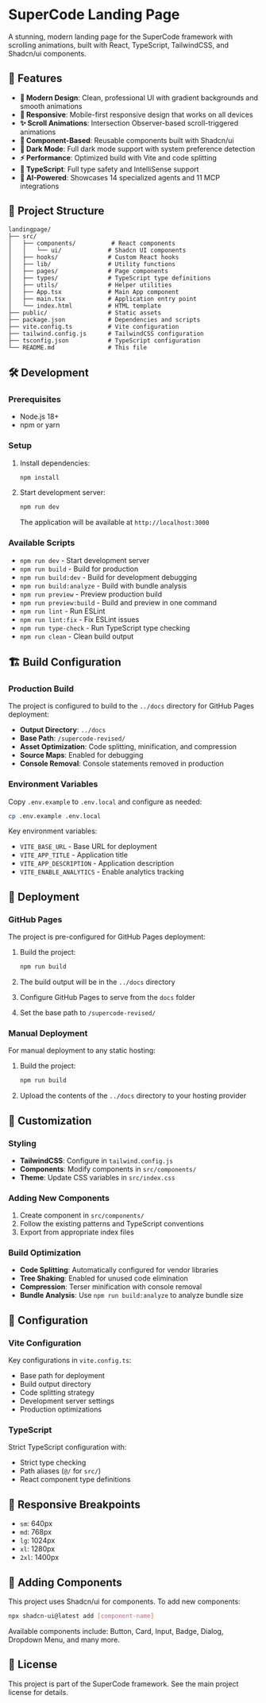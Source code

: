 # SuperCode Landing Page

A stunning, modern landing page for the SuperCode framework with scrolling animations, built with React, TypeScript, TailwindCSS, and Shadcn/ui components.

## 🚀 Features

- **🎨 Modern Design**: Clean, professional UI with gradient backgrounds and smooth animations
- **📱 Responsive**: Mobile-first responsive design that works on all devices  
- **✨ Scroll Animations**: Intersection Observer-based scroll-triggered animations
- **🎯 Component-Based**: Reusable components built with Shadcn/ui
- **🌙 Dark Mode**: Full dark mode support with system preference detection
- **⚡ Performance**: Optimized build with Vite and code splitting
- **🔧 TypeScript**: Full type safety and IntelliSense support
- **🤖 AI-Powered**: Showcases 14 specialized agents and 11 MCP integrations

## 📁 Project Structure

```
landingpage/
├── src/
│   ├── components/          # React components
│   │   └── ui/             # Shadcn UI components
│   ├── hooks/              # Custom React hooks
│   ├── lib/                # Utility functions
│   ├── pages/              # Page components
│   ├── types/              # TypeScript type definitions
│   ├── utils/              # Helper utilities
│   ├── App.tsx             # Main App component
│   ├── main.tsx            # Application entry point
│   └── index.html          # HTML template
├── public/                 # Static assets
├── package.json            # Dependencies and scripts
├── vite.config.ts          # Vite configuration
├── tailwind.config.js      # TailwindCSS configuration
├── tsconfig.json           # TypeScript configuration
└── README.md               # This file
```

## 🛠️ Development

### Prerequisites

- Node.js 18+ 
- npm or yarn

### Setup

1. Install dependencies:
   ```bash
   npm install
   ```

2. Start development server:
   ```bash
   npm run dev
   ```

   The application will be available at `http://localhost:3000`

### Available Scripts

- `npm run dev` - Start development server
- `npm run build` - Build for production
- `npm run build:dev` - Build for development debugging
- `npm run build:analyze` - Build with bundle analysis
- `npm run preview` - Preview production build
- `npm run preview:build` - Build and preview in one command
- `npm run lint` - Run ESLint
- `npm run lint:fix` - Fix ESLint issues
- `npm run type-check` - Run TypeScript type checking
- `npm run clean` - Clean build output

## 🏗️ Build Configuration

### Production Build

The project is configured to build to the `../docs` directory for GitHub Pages deployment:

- **Output Directory**: `../docs`
- **Base Path**: `/supercode-revised/`
- **Asset Optimization**: Code splitting, minification, and compression
- **Source Maps**: Enabled for debugging
- **Console Removal**: Console statements removed in production

### Environment Variables

Copy `.env.example` to `.env.local` and configure as needed:

```bash
cp .env.example .env.local
```

Key environment variables:
- `VITE_BASE_URL` - Base URL for deployment
- `VITE_APP_TITLE` - Application title
- `VITE_APP_DESCRIPTION` - Application description
- `VITE_ENABLE_ANALYTICS` - Enable analytics tracking

## 🚀 Deployment

### GitHub Pages

The project is pre-configured for GitHub Pages deployment:

1. Build the project:
   ```bash
   npm run build
   ```

2. The build output will be in the `../docs` directory
3. Configure GitHub Pages to serve from the `docs` folder
4. Set the base path to `/supercode-revised/`

### Manual Deployment

For manual deployment to any static hosting:

1. Build the project:
   ```bash
   npm run build
   ```

2. Upload the contents of the `../docs` directory to your hosting provider

## 🎨 Customization

### Styling

- **TailwindCSS**: Configure in `tailwind.config.js`
- **Components**: Modify components in `src/components/`
- **Theme**: Update CSS variables in `src/index.css`

### Adding New Components

1. Create component in `src/components/`
2. Follow the existing patterns and TypeScript conventions
3. Export from appropriate index files

### Build Optimization

- **Code Splitting**: Automatically configured for vendor libraries
- **Tree Shaking**: Enabled for unused code elimination
- **Compression**: Terser minification with console removal
- **Bundle Analysis**: Use `npm run build:analyze` to analyze bundle size

## 🔧 Configuration

### Vite Configuration

Key configurations in `vite.config.ts`:
- Base path for deployment
- Build output directory
- Code splitting strategy
- Development server settings
- Production optimizations

### TypeScript

Strict TypeScript configuration with:
- Strict type checking
- Path aliases (`@/` for `src/`)
- React component type definitions

## 📱 Responsive Breakpoints

- `sm`: 640px
- `md`: 768px  
- `lg`: 1024px
- `xl`: 1280px
- `2xl`: 1400px

## 🧩 Adding Components

This project uses Shadcn/ui for components. To add new components:

```bash
npx shadcn-ui@latest add [component-name]
```

Available components include: Button, Card, Input, Badge, Dialog, Dropdown Menu, and many more.

## 📝 License

This project is part of the SuperCode framework. See the main project license for details.